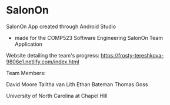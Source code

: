 # SalonOn

SalonOn App created through Android Studio 
  
  - made for the COMP523 Software Engineering SalonOn Team Application

Website detailing the team's progress:
https://frosty-tereshkova-9806e1.netlify.com/index.html

Team Members:

David Moore
Talitha van Lith
Ethan Bateman
Thomas Goss

University of North Carolina at Chapel Hill
